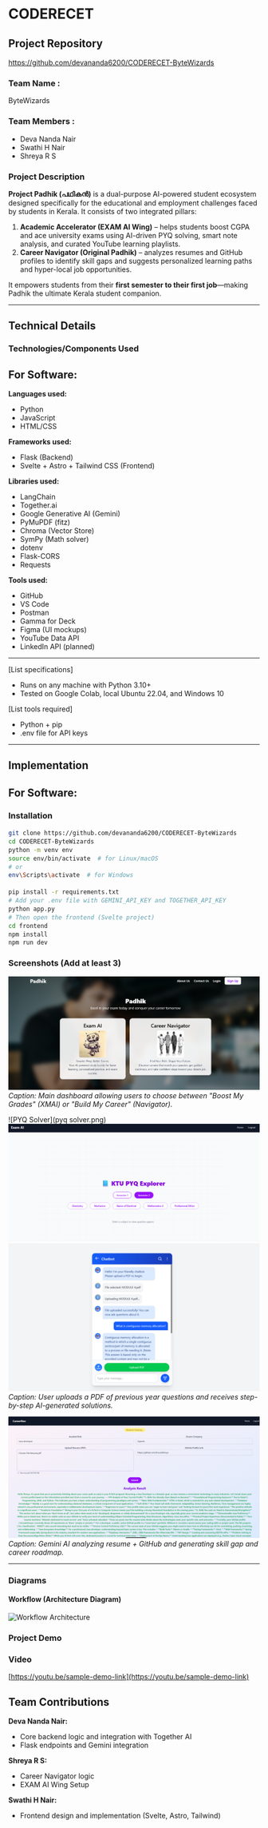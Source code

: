 # CODERECET

## Project Repository
https://github.com/devananda6200/CODERECET-ByteWizards

### Team Name :
ByteWizards

### Team Members :
- Deva Nanda Nair  
- Swathi H Nair 
- Shreya R S 

### Project Description
**Project Padhik (പഥികൻ)** is a dual-purpose AI-powered student ecosystem designed specifically for the educational and employment challenges faced by students in Kerala. It consists of two integrated pillars:

1. **Academic Accelerator (EXAM AI Wing)** – helps students boost CGPA and ace university exams using AI-driven PYQ solving, smart note analysis, and curated YouTube learning playlists.
2. **Career Navigator (Original Padhik)** – analyzes resumes and GitHub profiles to identify skill gaps and suggests personalized learning paths and hyper-local job opportunities.

It empowers students from their **first semester to their first job**—making Padhik the ultimate Kerala student companion.

---

## Technical Details

### Technologies/Components Used

## For Software:

**Languages used:**
- Python  
- JavaScript  
- HTML/CSS  

**Frameworks used:**
- Flask (Backend)  
- Svelte + Astro + Tailwind CSS (Frontend)  

**Libraries used:**
- LangChain  
- Together.ai  
- Google Generative AI (Gemini)  
- PyMuPDF (fitz)  
- Chroma (Vector Store)  
- SymPy (Math solver)  
- dotenv  
- Flask-CORS  
- Requests  

**Tools used:**
- GitHub  
- VS Code  
- Postman  
- Gamma for Deck  
- Figma (UI mockups)  
- YouTube Data API  
- LinkedIn API (planned)

---

[List specifications]  
- Runs on any machine with Python 3.10+  
- Tested on Google Colab, local Ubuntu 22.04, and Windows 10  

[List tools required]  
- Python + pip  
- .env file for API keys  

---

## Implementation

## For Software:

### Installation
```bash
git clone https://github.com/devananda6200/CODERECET-ByteWizards
cd CODERECET-ByteWizards
python -m venv env
source env/bin/activate  # for Linux/macOS
# or
env\Scripts\activate  # for Windows

pip install -r requirements.txt
# Add your .env file with GEMINI_API_KEY and TOGETHER_API_KEY
python app.py
# Then open the frontend (Svelte project)
cd frontend
npm install
npm run dev
```

### Screenshots (Add at least 3)

![Dashboard](dashboard.png)  
*Caption: Main dashboard allowing users to choose between "Boost My Grades" (XMAI) or "Build My Career" (Navigator).*

![PYQ Solver](pyq solver.png)
![PYQ Solver1](pyq2.png)
![PYQ Solver](padbot.png)  
   *Caption: User uploads a PDF of previous year questions and receives step-by-step AI-generated solutions.*

![Career Analysis Result](career.png)  
   *Caption: Gemini AI analyzing resume + GitHub and generating skill gap and career roadmap.*

---

### Diagrams

#### Workflow (Architecture Diagram)

![Workflow Architecture](https://via.placeholder.com/800x450.png?text=Workflow+Diagram+Coming+Soon)  



### Project Demo

### Video

[https://youtu.be/sample-demo-link](https://youtu.be/sample-demo-link)  


## Team Contributions

**Deva Nanda Nair:**    
- Core backend logic and integration with Together AI
- Flask endpoints and Gemini integration

**Shreya R S:**  
- Career Navigator logic 
- EXAM AI  Wing Setup

**Swathi H Nair:**  
- Frontend design and implementation (Svelte, Astro, Tailwind)  
 


